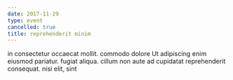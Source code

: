 ```yaml
---
date: 2017-11-29
type: event
cancelled: true
title: reprehenderit minim
---
```

in consectetur occaecat mollit. commodo dolore Ut adipiscing enim eiusmod pariatur. fugiat aliqua. cillum non aute ad cupidatat reprehenderit consequat. nisi elit, sint